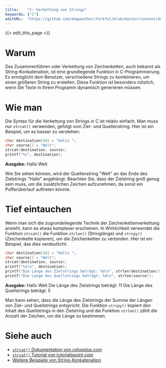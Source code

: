 ```yaml
---
title:    "C: Verkettung von Strings"
keywords: ["C"]
editURL:  "https://github.com/dogweather/forkful/blob/master/content/de/c/concatenating-strings.md"
---
```


{{< edit_this_page >}}

# Warum

Das Zusammenführen oder Verkettung von Zeichenketten, auch bekannt als String-Konkatenation, ist eine grundlegende Funktion in C-Programmierung. Es ermöglicht dem Benutzer, verschiedene Strings zu kombinieren, um einen größeren String zu erstellen. Diese Funktion ist besonders nützlich, wenn Sie Texte in Ihrem Programm dynamisch generieren müssen. 

# Wie man

Die Syntax für die Verkettung von Strings in C ist relativ einfach. Man muss nur `strcat()` verwenden, gefolgt vom Ziel- und Quellenstring. Hier ist ein Beispiel, um es besser zu verstehen:

```c
char destination[50] = "Hallo ";
char source[] = "Welt";
strcat(destination, source);
printf("%s", destination);
```

**Ausgabe:** Hallo Welt

Wie Sie sehen können, wird der Quellenstring "Welt" an das Ende des Zielstrings "Hallo" angehängt. Beachten Sie, dass der Zielstring groß genug sein muss, um die zusätzlichen Zeichen aufzunehmen, da sonst ein Pufferüberlauf auftreten könnte.

# Tief eintauchen

Wenn man sich die zugrundeliegende Technik der Zeichenkettenverkettung ansieht, kann es etwas komplexer erscheinen. In Wirklichkeit verwendet die Funktion `strcat()` die Funktion `strlen()` (Stringlänge) und `strcpy()` (Zeichenkette kopieren), um die Zeichenketten zu verbinden. Hier ist ein Beispiel, das dies verdeutlicht:

```c
char destination[50] = "Hallo ";
char source[] = "Welt";
strcat(destination, source);
printf("%s\n", destination);
printf("Die Länge des Zielstrings beträgt: %d\n", strlen(destination));
printf("Die Länge des Quellstrings beträgt: %d\n", strlen(source));
```

**Ausgabe:**
Hallo Welt
Die Länge des Zielstrings beträgt: 11
Die Länge des Quellstrings beträgt: 5

Man kann sehen, dass die Länge des Zielstrings der Summe der Längen von Ziel- und Quellstrings entspricht. Die Funktion `strcpy()` kopiert den Inhalt des Quellstrings in den Zielstring und die Funktion `strlen()` zählt die Anzahl der Zeichen, um die Länge zu bestimmen.

# Siehe auch 

- [`strcat()` Dokumentation von cplusplus.com](http://www.cplusplus.com/reference/cstring/strcat/)
- [`strcat()` Tutorial von tutorialspoint.com](https://www.tutorialspoint.com/c_standard_library/c_function_strcat.htm)
- [Weitere Beispiele von String-Konkatenation](https://www.programiz.com/c-programming/examples/concatenate-string)